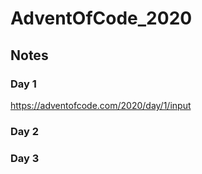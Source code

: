 # AdventOfCode_2020

## Notes

### Day 1 
https://adventofcode.com/2020/day/1/input

### Day 2

### Day 3
